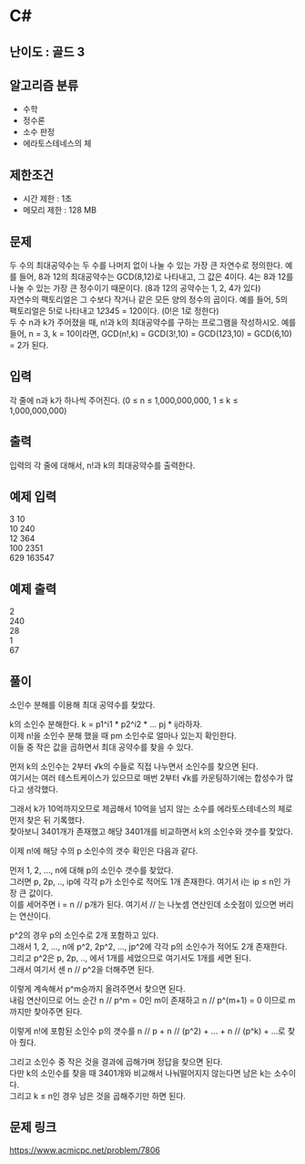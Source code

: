 # C#

## 난이도 : 골드 3

## 알고리즘 분류
  - 수학
  - 정수론
  - 소수 판정
  - 에라토스테네스의 체

## 제한조건
  - 시간 제한 : 1초
  - 메모리 제한 : 128 MB

## 문제
두 수의 최대공약수는 두 수를 나머지 없이 나눌 수 있는 가장 큰 자연수로 정의한다. 예를 들어, 8과 12의 최대공약수는 GCD(8,12)로 나타내고, 그 값은 4이다. 4는 8과 12를 나눌 수 있는 가장 큰 정수이기 때문이다. (8과 12의 공약수는 1, 2, 4가 있다)<br/>
자연수의 팩토리얼은 그 수보다 작거나 같은 모든 양의 정수의 곱이다. 예를 들어, 5의 팩토리얼은 5!로 나타내고 1*2*3*4*5 = 120이다. (0!은 1로 정한다)<br/>
두 수 n과 k가 주어졌을 때, n!과 k의 최대공약수를 구하는 프로그램을 작성하시오. 예를 들어, n = 3, k = 10이라면, GCD(n!,k) = GCD(3!,10) = GCD(1*2*3,10) = GCD(6,10) = 2가 된다.<br/>


## 입력
각 줄에 n과 k가 하나씩 주어진다. (0 ≤ n ≤ 1,000,000,000, 1 ≤ k ≤ 1,000,000,000)<br/>


## 출력
입력의 각 줄에 대해서, n!과 k의 최대공약수를 출력한다.<br/>


## 예제 입력
3 10<br/>
10 240<br/>
12 364<br/>
100 2351<br/>
629 163547<br/>


## 예제 출력
2<br/>
240<br/>
28<br/>
1<br/>
67<br/>


## 풀이
소인수 분해를 이용해 최대 공약수를 찾았다.<br/>


k의 소인수 분해한다. k = p1^i1 * p2^i2 * ... pj * ij라하자.<br/>
이제 n!을 소인수 분해 했을 때 pm 소인수로 얼마나 있는지 확인한다.<br/>
이들 중 작은 값을 곱하면서 최대 공약수를 찾을 수 있다.<br/>


먼저 k의 소인수는 2부터 √k의 수들로 직접 나누면서 소인수를 찾으면 된다.<br/>
여기서는 여러 테스트케이스가 있으므로 매번 2부터 √k를 카운팅하기에는 합성수가 많다고 생각했다.<br/>


그래서 k가 10억까지오므로 제곱해서 10억을 넘지 않는 소수를 에라토스테네스의 체로 먼저 찾은 뒤 기록했다.<br/>
찾아보니 3401개가 존재했고 해당 3401개를 비교하면서 k의 소인수와 갯수를 찾았다.<br/>


이제 n!에 해당 수의 p 소인수의 갯수 확인은 다음과 같다.<br/>


먼저 1, 2, ..., n에 대해 p의 소인수 갯수를 찾았다.<br/>
그러면 p, 2p, .., ip에 각각 p가 소인수로 적어도 1개 존재한다. 여기서 i는 ip ≤ n인 가장 큰 값이다.<br/>
이를 세어주면 i = n // p개가 된다. 여기서 // 는 나눗셈 연산인데 소숫점이 있으면 버리는 연산이다.<br/>


p^2의 경우 p의 소인수로 2개 포함하고 있다.<br/>
그래서 1, 2, ..., n에 p^2, 2p^2, ..., jp^2에 각각 p의 소인수가 적어도 2개 존재한다.<br/>
그리고 p^2은 p, 2p, .., 에서 1개를 세었으므로 여기서도 1개를 세면 된다.<br/>
그래서 여기서 센 n // p^2을 더해주면 된다.<br/>


이렇게 계속해서 p^m승까지 올려주면서 찾으면 된다.<br/>
내림 연산이므로 어느 순간 n // p^m = 0인 m이 존재하고 n // p^(m+1) = 0 이므로 m까지만 찾아주면 된다.<br/>


이렇게 n!에 포함된 소인수 p의 갯수를 n // p + n // (p^2) + ... + n // (p^k) + ...로 찾아 줬다.<br/>


그리고 소인수 중 작은 것을 결과에 곱해가며 정답을 찾으면 된다.<br/>
다만 k의 소인수를 찾을 때 3401개와 비교해서 나눠떨어지지 않는다면 남은 k는 소수이다.<br/>
그리고 k ≤ n인 경우 남은 것을 곱해주기만 하면 된다.<br/>


## 문제 링크
https://www.acmicpc.net/problem/7806